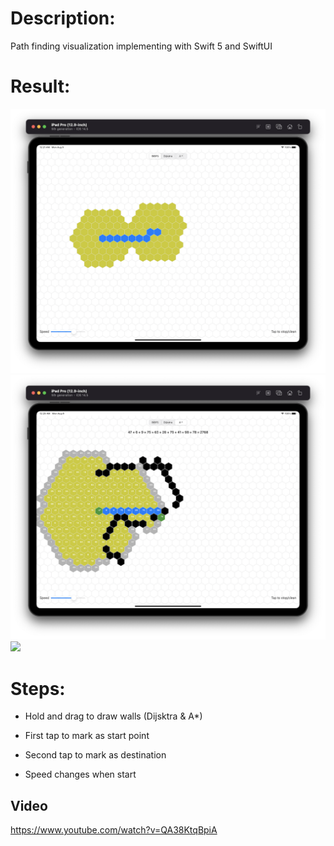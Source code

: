 # Description:
Path finding visualization implementing with Swift 5 and SwiftUI

# Result:

<img src="./Screenshots/bfs.png" width="600" >

<img src="./Screenshots/astar.png" width="600" >

<img src="./Screenshots/dijsktra.png" width="600" >


# Steps:
- Hold and drag to draw walls (Dijsktra & A*) 

- First tap to mark as start point
- Second tap to mark as destination
- Speed changes when start

## Video
https://www.youtube.com/watch?v=QA38KtqBpiA
